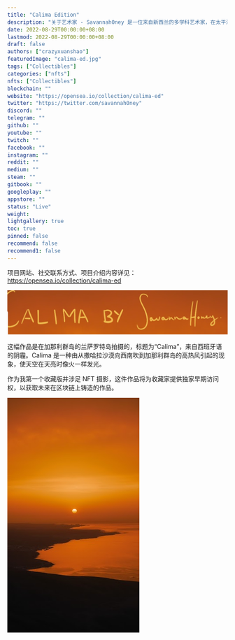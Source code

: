 ```yaml
---
title: "Calima Edition"
description: "关于艺术家 - Savannah0ney 是一位来自新西兰的多学科艺术家，在太平洋出生和长大，她的灵感来自于各种形式的艺术和我们周围明亮而美妙的世界。"
date: 2022-08-29T00:00:00+08:00
lastmod: 2022-08-29T00:00:00+08:00
draft: false
authors: ["crazyxuanshao"]
featuredImage: "calima-ed.jpg"
tags: ["Collectibles"]
categories: ["nfts"]
nfts: ["Collectibles"]
blockchain: ""
website: "https://opensea.io/collection/calima-ed"
twitter: "https://twitter.com/savannah0ney"
discord: ""
telegram: ""
github: ""
youtube: ""
twitch: ""
facebook: ""
instagram: ""
reddit: ""
medium: ""
steam: ""
gitbook: ""
googleplay: ""
appstore: ""
status: "Live"
weight: 
lightgallery: true
toc: true
pinned: false
recommend: false
recommend1: false
---
```

项目网站、社交联系方式、项目介绍内容详见：https://opensea.io/collection/calima-ed

![dada](dada.png)

这幅作品是在加那利群岛的兰萨罗特岛拍摄的，标题为“Calima”，来自西班牙语的阴霾。Calima 是一种由从撒哈拉沙漠向西南吹到加那利群岛的高热风引起的现象，使天空在天亮时像火一样发光。

作为我第一个收藏版并涉足 NFT 摄影，这件作品将为收藏家提供独家早期访问权，以获取未来在区块链上铸造的作品。

![unnamed](unnamed.png)